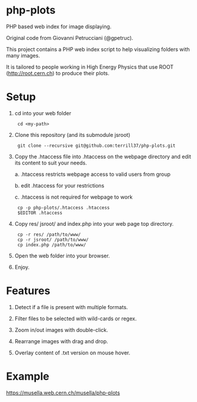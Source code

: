 php-plots
=========

PHP based web index for image displaying.

Original code from Giovanni Petrucciani (@gpetruc).

This project contains a PHP web index script to help visualizing folders with many images.

It is tailored to people working in High Energy Physics that use ROOT (http://root.cern.ch) to produce their plots.

# Setup

1. cd into your web folder

        cd <my-path>
        
1. Clone this repository (and its submodule jsroot)

        git clone --recursive git@github.com:terrill37/php-plots.git 
        
1. Copy the .htaccess file into .htaccess on the webpage directory and edit its content to suit your needs.
 
    a. .htaccess restricts webpage access to valid users from group
    
    b. edit .htaccess for your restrictions 
    
    c. .htaccess is not required for webpage to work
        
        cp -p php-plots/.htaccess .htaccess
        $EDITOR .htaccess

1. Copy res/  jsroot/ and index.php into your web page top directory.

        cp -r res/ /path/to/www/
        cp -r jsroot/ /path/to/www/
        cp index.php /path/to/www/
        
1. Open the web folder into your browser.

1. Enjoy.


# Features

1. Detect if a file is present with multiple formats.

1. Filter files to be selected with wild-cards or regex.

1. Zoom in/out images with double-click.

1. Rearrange images with drag and drop.

1. Overlay content of .txt version on mouse hover.

# Example

https://musella.web.cern.ch/musella/php-plots

